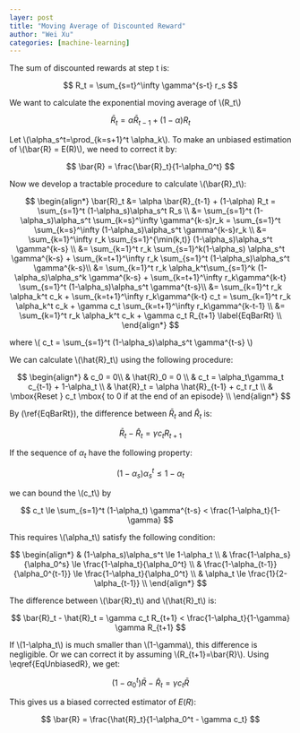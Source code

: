 ```yaml
---
layer: post
title: "Moving Average of Discounted Reward"
author: "Wei Xu"
categories: [machine-learning]
---
```


The sum of discounted rewards at step t is:

$$ R_t = \sum_{s=t}^\infty \gamma^{s-t} r_s $$

We want to calculate the exponential moving average of \\(R_t\\)

$$
\begin{equation}
\bar{R}_t = \alpha \bar{R}_{t-1} + (1-\alpha) R_t \label{EqUnbiasedR}
\end{equation}
$$

Let \\(\alpha_s^t=\prod_{k=s+1}^t \alpha_k\\). To make an unbiased estimation of \\(\bar{R} = E(R)\\), we need to correct it by:

$$ \bar{R} = \frac{\bar{R}_t}{1-\alpha_0^t} $$

Now we develop a tractable procedure to calculate \\(\bar{R}_t\\):

$$
\begin{align*}
\bar{R}_t &= \alpha \bar{R}_{t-1} + (1-\alpha) R_t = \sum_{s=1}^t (1-\alpha_s)\alpha_s^t R_s \\
&= \sum_{s=1}^t (1-\alpha_s)\alpha_s^t \sum_{k=s}^\infty \gamma^{k-s}r_k = \sum_{s=1}^t \sum_{k=s}^\infty (1-\alpha_s)\alpha_s^t \gamma^{k-s}r_k \\
&= \sum_{k=1}^\infty r_k \sum_{s=1}^{\min(k,t)} (1-\alpha_s)\alpha_s^t \gamma^{k-s} \\
&= \sum_{k=1}^t r_k \sum_{s=1}^k(1-\alpha_s) \alpha_s^t \gamma^{k-s} + \sum_{k=t+1}^\infty r_k \sum_{s=1}^t (1-\alpha_s)\alpha_s^t \gamma^{k-s}\\
&= \sum_{k=1}^t r_k \alpha_k^t\sum_{s=1}^k (1-\alpha_s)\alpha_s^k \gamma^{k-s} + \sum_{k=t+1}^\infty r_k\gamma^{k-t} \sum_{s=1}^t (1-\alpha_s)\alpha_s^t \gamma^{t-s}\\
&= \sum_{k=1}^t r_k \alpha_k^t c_k + \sum_{k=t+1}^\infty r_k\gamma^{k-t} c_t = \sum_{k=1}^t r_k \alpha_k^t c_k + \gamma c_t \sum_{k=t+1}^\infty r_k\gamma^{k-t-1} \\
&= \sum_{k=1}^t r_k \alpha_k^t c_k + \gamma c_t R_{t+1} \label{EqBarRt} \\
\end{align*}
$$

where \\( c_t = \sum_{s=1}^t (1-\alpha_s)\alpha_s^t \gamma^{t-s} \\)

We can calculate \\(\hat{R}_t\\) using the following procedure:

$$
\begin{align*}
	& c_0 = 0\\
	& \hat{R}_0 = 0 \\
	& c_t = \alpha_t\gamma_t c_{t-1} + 1-\alpha_t \\
	& \hat{R}_t = \alpha \hat{R}_{t-1} + c_t r_t \\
	& \mbox{Reset } c_t \mbox{ to 0 if at the end of an episode} \\
\end{align*}  
$$

By (\ref{EqBarRt}), the difference between $\bar{R}_t$ and $\hat{R}_t$ is:

$$ \bar{R}_t - \hat{R}_t = \gamma c_t R_{t+1} $$

If the sequence of $\alpha_t$ have the following property:

$$
	(1-\alpha_s)\alpha_s^t \le 1-\alpha_t
$$

we can bound the \\(c_t\\) by

$$
c_t \le \sum_{s=1}^t (1-\alpha_t) \gamma^{t-s} < \frac{1-\alpha_t}{1-\gamma}
$$

This requires \\(\alpha_t\\) satisfy the following condition:

$$
\begin{align*}
	& (1-\alpha_s)\alpha_s^t \le 1-\alpha_t \\
	& \frac{1-\alpha_s}{\alpha_0^s} \le \frac{1-\alpha_t}{\alpha_0^t} \\
	& \frac{1-\alpha_{t-1}}{\alpha_0^{t-1}} \le \frac{1-\alpha_t}{\alpha_0^t} \\
	& \alpha_t \le \frac{1}{2-\alpha_{t-1}} \\
\end{align*}
$$

The difference between \\(\bar{R}_t\\) and \\(\hat{R}_t\\) is:

$$ \bar{R}_t - \hat{R}_t = \gamma c_t R_{t+1} < \frac{1-\alpha_t}{1-\gamma} \gamma R_{t+1} $$

If \\(1-\alpha_t\\) is much smaller than \\(1-\gamma\\), this difference is negligible.
Or we can correct it by assuming \\(R_{t+1}=\bar{R}\\). Using \eqref{EqUnbiasedR}, we get:

$$ (1- \alpha_0^t)\bar{R}  - \hat{R}_t = \gamma c_t \bar{R} $$

This gives us a biased corrected estimator of $E(R)$:

$$ \bar{R} = \frac{\hat{R}_t}{1-\alpha_0^t - \gamma c_t} $$
